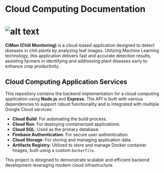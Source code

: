 # Cloud Computing Documentation
![alt text](https://github.com/CiMon-Capstone-Project/Cloud-Computing_V2/blob/main/images/CiMon.jpg?raw=true)
=======
**CiMon (Chili Monitoring)** is a cloud-based application designed to detect diseases in chili plants by analyzing leaf images. Utilizing Machine Learning technology, this application delivers fast and accurate detection results, assisting farmers in identifying and addressing plant diseases early to enhance crop productivity.
## Cloud Computing Application Services

This repository contains the backend implementation for a cloud computing application using **Node.js** and **Express**. The API is built with various dependencies to support robust functionality and is integrated with multiple Google Cloud services:

- **Cloud Build**: For automating the build process.  
- **Cloud Run**: For deploying containerized applications.  
- **Cloud SQL**: Used as the primary database.  
- **Firebase Authentication**: For secure user authentication.  
- **Cloud Storage**: For storing and managing application data.  
- **Artifacts Registry**: Utilized to store and manage Docker container images, built using a custom `Dockerfile`.  

This project is designed to demonstrate scalable and efficient backend development leveraging modern cloud infrastructure.
